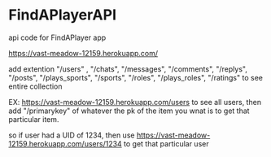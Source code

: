 # FindAPlayerAPI
api code for FindAPlayer app

https://vast-meadow-12159.herokuapp.com/

add extention "/users" , "/chats", "/messages", "/comments", "/replys", "/posts", "/plays_sports", "/sports", "/roles", "/plays_roles", "/ratings" to see entire collection

EX: https://vast-meadow-12159.herokuapp.com/users to see all users, then add "/primarykey" of whatever the pk of the item you wnat is to get that particular item.

so if user had a UID of 1234, then use https://vast-meadow-12159.herokuapp.com/users/1234 to get that particular user
